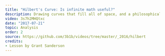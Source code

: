 ```yaml
---
title: "Hilbert's Curve: Is infinite math useful?"
description: Drawing curves that fill all of space, and a philosophical take on why mathematics about infinite objects can still be useful in finite contexts.
video: 3s7h2MHQtxc
date: "2017-07-21"
topic: Analysis
order: 2
source: https://github.com/3b1b/videos/tree/master/_2016/hilbert
credits:
- Lesson by Grant Sanderson
---
```

